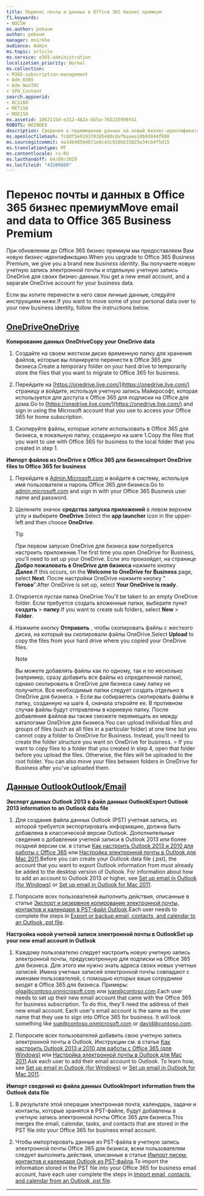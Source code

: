 ```yaml
---
title: Перенос почты и данных в Office 365 бизнес премиум
f1.keywords:
- NOCSH
ms.author: pebaum
author: pebaum
manager: mnirkhe
audience: Admin
ms.topic: article
ms.service: o365-administration
localization_priority: Normal
ms.collection:
- M365-subscription-management
- Adm_O365
- Adm_NonTOC
- SPO_Content
search.appverid:
- BCS160
- MET150
- MOE150
ms.assetid: 1062115d-e312-482a-bb5a-765235990f41
ROBOTS: NOINDEX
description: Сведения о перемещении данных на новый бизнес-идентификатор.
ms.openlocfilehash: fc0df5e919370395480cdafbaaee10b0d844f088
ms.sourcegitcommit: 4a34b48584071e0c43c920bb35025e34cb4f5d15
ms.translationtype: MT
ms.contentlocale: ru-RU
ms.lasthandoff: 04/09/2020
ms.locfileid: "43209680"
---
```

# <a name="move-email-and-data-to-office-365-business-premium"></a><span data-ttu-id="04a45-103">Перенос почты и данных в Office 365 бизнес премиум</span><span class="sxs-lookup"><span data-stu-id="04a45-103">Move email and data to Office 365 Business Premium</span></span>

<span data-ttu-id="04a45-104">При обновлении до Office 365 бизнес премиум мы предоставляем Вам новую *бизнес-идентификацию*.</span><span class="sxs-lookup"><span data-stu-id="04a45-104">When you upgrade to Office 365 Business Premium, we give you a brand new  *business identity*.</span></span> <span data-ttu-id="04a45-105">Вы получаете новую учетную запись электронной почты и отдельную учетную запись OneDrive для своих бизнес-данных.</span><span class="sxs-lookup"><span data-stu-id="04a45-105">You get a new email account, and a separate OneDrive account for your business data.</span></span> 
  
<span data-ttu-id="04a45-106">Если вы хотите перенести в него свои личные данные, следуйте инструкциям ниже.</span><span class="sxs-lookup"><span data-stu-id="04a45-106">If you want to move some of your personal data over to your new business identity, follow the instructions below.</span></span>
  
## <a name="onedrive"></a>[<span data-ttu-id="04a45-107">OneDrive</span><span class="sxs-lookup"><span data-stu-id="04a45-107">OneDrive</span></span>](#tab/OneDrive)
  
 <span data-ttu-id="04a45-108">**Копирование данных OneDrive**</span><span class="sxs-lookup"><span data-stu-id="04a45-108">**Copy your OneDrive data**</span></span>
1. <span data-ttu-id="04a45-109">Создайте на своем жестком диске временную папку для хранения файлов, которые вы планируете перенести в Office 365 для бизнеса.</span><span class="sxs-lookup"><span data-stu-id="04a45-109">Create a temporary folder on your hard drive to temporarily store the files that you want to migrate to Office 365 for business.</span></span>
    
2. <span data-ttu-id="04a45-110">Перейдите на [https://onedrive.live.com/](https://onedrive.live.com/) страницу и войдите, используя учетную запись Майкрософт, которая используется для доступа к Office 365 для подписки на Office для дома.</span><span class="sxs-lookup"><span data-stu-id="04a45-110">Go to [https://onedrive.live.com/](https://onedrive.live.com/) and sign in using the Microsoft account that you use to access your Office 365 for home subscription.</span></span> 
    
3. <span data-ttu-id="04a45-111">Скопируйте файлы, которые хотите использовать в Office 365 для бизнеса, в локальную папку, созданную на шаге 1.</span><span class="sxs-lookup"><span data-stu-id="04a45-111">Copy the files that you want to use with Office 365 for business to the local folder that you created in step 1.</span></span>
    
 <span data-ttu-id="04a45-112">**Импорт файлов из OneDrive в Office 365 для бизнеса**</span><span class="sxs-lookup"><span data-stu-id="04a45-112">**Import OneDrive files to Office 365 for business**</span></span>
1. <span data-ttu-id="04a45-113">Перейдите в [Admin.Microsoft.com](https://go.microsoft.com/fwlink/?LinkId=816877) и войдите в систему, используя имя пользователя и пароль Office 365 для бизнеса.</span><span class="sxs-lookup"><span data-stu-id="04a45-113">Go to [admin.microsoft.com](https://go.microsoft.com/fwlink/?LinkId=816877) and sign in with your Office 365 Business user name and password.</span></span> 
    
2. <span data-ttu-id="04a45-114">Щелкните значок **средства запуска приложений** в левом верхнем углу и выберите **OneDrive**.</span><span class="sxs-lookup"><span data-stu-id="04a45-114">Select the **app launcher** icon in the upper-left and then choose **OneDrive**.</span></span>
  
    > [!TIP]
    > <span data-ttu-id="04a45-115">При первом запуске OneDrive для бизнеса вам потребуется настроить приложение.</span><span class="sxs-lookup"><span data-stu-id="04a45-115">The first time you open OneDrive for Business, you'll need to set up your OneDrive.</span></span> <span data-ttu-id="04a45-116">Если это произойдет, на странице **Добро пожаловать в OneDrive для бизнеса** нажмите кнопку **Далее**.</span><span class="sxs-lookup"><span data-stu-id="04a45-116">If this occurs, on the **Welcome to OneDrive for Business** page, select **Next**.</span></span> <span data-ttu-id="04a45-117">После настройки OneDrive нажмите кнопку " **Готово**".</span><span class="sxs-lookup"><span data-stu-id="04a45-117">After OneDrive is set up, select **Your OneDrive is ready**.</span></span> 
  
3. <span data-ttu-id="04a45-118">Откроется пустая папка OneDrive.</span><span class="sxs-lookup"><span data-stu-id="04a45-118">You'll be taken to an empty OneDrive folder.</span></span> <span data-ttu-id="04a45-119">Если требуется создать вложенные папки, выберите пункт **создать** \> **папку**.</span><span class="sxs-lookup"><span data-stu-id="04a45-119">If you want to create sub folders, select **New** \> **Folder**.</span></span>

4. <span data-ttu-id="04a45-120">Нажмите кнопку **Отправить** , чтобы скопировать файлы с жесткого диска, на который вы скопировали файлы OneDrive.</span><span class="sxs-lookup"><span data-stu-id="04a45-120">Select **Upload** to copy the files from your hard drive where you copied your OneDrive files.</span></span> 
  
    > [!NOTE]
    >  <span data-ttu-id="04a45-p104">Вы можете добавлять файлы как по одному, так и по несколько (например, сразу добавить все файлы из определенной папки), однако скопировать в OneDrive для бизнеса саму папку не получится. Все необходимые папки следует создать отдельно в OneDrive для бизнеса. >  Если вы собираетесь скопировать файлы в папку, созданную на шаге 4, сначала откройте ее. В противном случае файлы будут отправлены в корневую папку. После добавления файлов вы также сможете перемещать их между каталогами OneDrive для бизнеса.</span><span class="sxs-lookup"><span data-stu-id="04a45-p104">You can upload individual files and groups of files (such as all files in a particular folder) at one time but you cannot copy a folder to OneDrive for Business. Instead, you'll need to create the folder structure you want on OneDrive for business. >  If you want to copy files to a folder that you created in step 4, open that folder before you upload the files. Otherwise, the files will be uploaded to the root folder. You can also move your files between folders in OneDrive for Business after you've uploaded them.</span></span> 
  
## <a name="outlookemail"></a>[<span data-ttu-id="04a45-126">Данные Outlook</span><span class="sxs-lookup"><span data-stu-id="04a45-126">Outlook/Email</span></span>](#tab/Outlook)
  
 <span data-ttu-id="04a45-127">**Экспорт данных Outlook 2013 в файл данных Outlook**</span><span class="sxs-lookup"><span data-stu-id="04a45-127">**Export Outlook 2013 information to an Outlook data file**</span></span>
1. <span data-ttu-id="04a45-p105">Для создания файла данных Outlook (PST) учетная запись, из которой требуется экспортировать информацию, должна быть добавлена в классической версии Outlook. Дополнительные сведения о добавлении учетной записи в Outlook 2013 или более поздней версии см. в статье [Как настроить Outlook 2013 и 2010 для работы c Office 365](https://support.office.com/article/6e27792a-9267-4aa4-8bb6-c84ef146101b.aspx) или [Настройка электронной почты в Outlook для Mac 2011](https://support.office.com/article/d7b404a0-6e18-4d95-bed8-2de7661563ca.aspx).</span><span class="sxs-lookup"><span data-stu-id="04a45-p105">Before you can create your Outlook data file (.pst), the account that you want to export Outlook information from must already be added to the desktop version of Outlook. For information about how to add an account to Outlook 2013 or higher, see [Set up email in Outlook (for Windows)](https://support.office.com/article/6e27792a-9267-4aa4-8bb6-c84ef146101b.aspx) or [Set up email in Outlook for Mac 2011](https://support.office.com/article/d7b404a0-6e18-4d95-bed8-2de7661563ca.aspx).</span></span>
    
2. <span data-ttu-id="04a45-130">Попросите всех пользователей выполнить действия, описанные в статье [Экспорт и резервное копирование электронной почты, контактов и календаря в PST-файл Outlook](https://support.office.com/article/14252b52-3075-4e9b-be4e-ff9ef1068f91.aspx).</span><span class="sxs-lookup"><span data-stu-id="04a45-130">Each user needs to complete the steps in [Export or backup email, contacts, and calendar to an Outlook .pst file](https://support.office.com/article/14252b52-3075-4e9b-be4e-ff9ef1068f91.aspx).</span></span>
    
 <span data-ttu-id="04a45-131">**Настройка новой учетной записи электронной почты в Outlook**</span><span class="sxs-lookup"><span data-stu-id="04a45-131">**Set up your new email account in Outlook**</span></span>
1. <span data-ttu-id="04a45-p106">Каждому пользователю следует настроить новую учетную запись электронной почты, предусмотренную для подписки на Office 365 для бизнеса. Для этого им нужно знать адреса своих новых учетных записей. Имена учетных записей электронной почты совпадают с именами пользователей, с помощью которых ваши сотрудники входят в Office 365 для бизнеса. Примеры: olga@contoso.onmicrosoft.com или ivan@contoso.com.</span><span class="sxs-lookup"><span data-stu-id="04a45-p106">Each user needs to set up their new email account that came with the Office 365 for business subscription. To do this, they'll need the address of their new email account. Each user's email account is the same as the user name that they use to sign into Office 365 for business. It will look something like sue@contoso.onmicrosoft.com or david@contoso.com.</span></span>
    
2. <span data-ttu-id="04a45-p107">Попросите всех пользователей добавить свою учетную запись электронной почты в Outlook. Инструкции см. в статье [Как настроить Outlook 2013 и 2010 для работы c Office 365 (для Windows)](https://support.office.com/article/6e27792a-9267-4aa4-8bb6-c84ef146101b.aspx) или [Настройка электронной почты в Outlook для Mac 2011](https://support.office.com/article/d7b404a0-6e18-4d95-bed8-2de7661563ca.aspx).</span><span class="sxs-lookup"><span data-stu-id="04a45-p107">Ask each user to add their email account to Outlook. To learn how, see [Set up email in Outlook (for Windows)](https://support.office.com/article/6e27792a-9267-4aa4-8bb6-c84ef146101b.aspx) or [Set up email in Outlook for Mac 2011](https://support.office.com/article/d7b404a0-6e18-4d95-bed8-2de7661563ca.aspx).</span></span>
    
 <span data-ttu-id="04a45-138">**Импорт сведений из файла данных Outlook**</span><span class="sxs-lookup"><span data-stu-id="04a45-138">**Import information from the Outlook data file**</span></span>
1. <span data-ttu-id="04a45-139">В результате этой операции электронная почта, календарь, задачи и контакты, которые хранятся в PST-файле, будут добавлены в учетную запись электронной почты Office 365 для бизнеса.</span><span class="sxs-lookup"><span data-stu-id="04a45-139">This merges the email, calendar, tasks, and contacts that are stored in the PST file into your Office 365 for business email account.</span></span>
    
2. <span data-ttu-id="04a45-140">Чтобы импортировать данные из PST-файла в учетную запись электронной почты Office 365 для бизнеса, всем пользователям следует выполнить действия, описанные в статье [Импорт писем, контактов и календаря Outlook из PST-файла](https://support.office.com/article/431a8e9a-f99f-4d5f-ae48-ded54b3440ac.aspx).</span><span class="sxs-lookup"><span data-stu-id="04a45-140">To import the information stored in the PST file into your Office 365 for business email account, have each user complete the steps in [Import email, contacts, and calendar from an Outlook .pst file](https://support.office.com/article/431a8e9a-f99f-4d5f-ae48-ded54b3440ac.aspx).</span></span>
    
---

